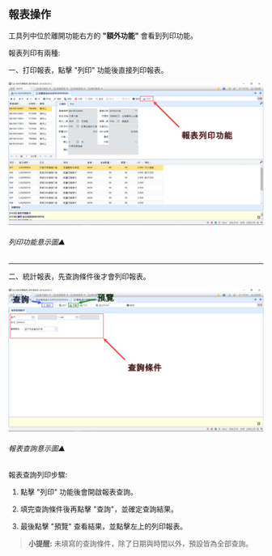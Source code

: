## 報表操作

工具列中位於離開功能右方的 **"額外功能"** 會看到列印功能。

報表列印有兩種:

一、打印報表，點擊 "列印" 功能後直接列印報表。

![列印功能意示圖▲](../assets/output-report.png)

###### 列印功能意示圖▲

----

二、統計報表，先查詢條件後才會列印報表。

![報表查詢意示圖▲](..\assets\search-report.png)

###### 報表查詢意示圖▲

報表查詢列印步驟:

1. 點擊 "列印" 功能後會開啟報表查詢。

2. 填完查詢條件後再點擊 "查詢"，並確定查詢結果。

3. 最後點擊 "預覽" 查看結果，並點擊左上的列印報表。

  > **小提醒:** 未填寫的查詢條件，除了日期與時間以外，預設皆為全部查詢。
